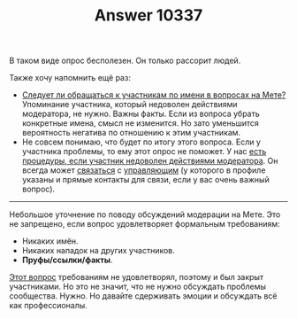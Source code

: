 ﻿---
title: "Answer 10337"
se.owner.user_id: 15479
se.owner.display_name: "Suvitruf - Andrei Apanasik"
se.owner.link: "https://ru.meta.stackoverflow.com/users/15479/suvitruf-andrei-apanasik"
se.answer_id: 10337
se.question_id: 10333
se.post_type: answer
se.is_accepted: True
---
<p>В таком виде опрос бесполезен. Он только рассорит людей.</p>

<p>Также хочу напомнить ещё раз:</p>

<ul>
<li><a href="https://ru.meta.stackoverflow.com/q/4790/15479">Следует ли обращаться к участникам по имени в вопросах на Мете?</a> Упоминание участника, который недоволен действиями модератора, не нужно. Важны факты. Если из вопроса убрать конкретные имена, смысл не изменится. Но зато уменьшится вероятность негатива по отношению к этим участникам.</li>
<li>Не совсем понимаю, что будет по итогу этого вопроса. Если у участника проблемы, то ему этот опрос не поможет. У нас <a href="https://ru.meta.stackoverflow.com/q/9800/15479">есть процедуры, если участник недоволен действиями модератора</a>. Он всегда может <a href="https://ru.meta.stackoverflow.com/contact">связаться</a> с <a href="https://ru.meta.stackoverflow.com/users/6/nicolas-chabanovsky?tab=profile">управляющим</a> (у которого в профиле указаны и прямые контакты для связи, если у вас очень важный вопрос).</li>
</ul>

<hr>

<p>Небольшое уточнение по поводу обсуждений модерации на Мете. Это не запрещено, если вопрос удовлетворяет формальным требованиям:</p>

<ul>
<li>Никаких имён.</li>
<li>Никаких нападок на других участников.</li>
<li><strong>Пруфы/ссылки/факты</strong>.</li>
</ul>

<p><a href="https://ru.meta.stackoverflow.com/q/10327/15479">Этот вопрос</a> требованиям не удовлетворял, поэтому и был закрыт участниками. Но это не значит, что не нужно обсуждать проблемы сообщества. Нужно. Но давайте сдерживать эмоции и обсуждать всё как профессионалы.</p>
